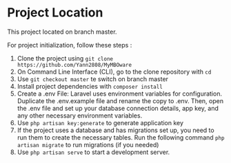 # Project Location
This project located on branch master.

For project initialization, follow these steps :
1. Clone the project using ```git clone https://github.com/Yann2808/MyMBOware```
2. On Command Line Interface (CLI), go to the clone repository with ```cd```
3. Use ```git checkout master``` te switch on branch master
4. Install project dependencies with ```composer install```
5. Create a .env File: Laravel uses environment variables for configuration.
   Duplicate the .env.example file and rename the copy to .env. Then, open the .env file and set up your database connection details, app key, and any other necessary environment variables.
6. Use ```php artisan key:generate``` to generate application key
7.  If the project uses a database and has migrations set up, you need to run them to create the necessary tables. Run the following command ```php artisan migrate``` to run migrations (if you needed)
8.  Use ```php artisan serve``` to start a development server.
